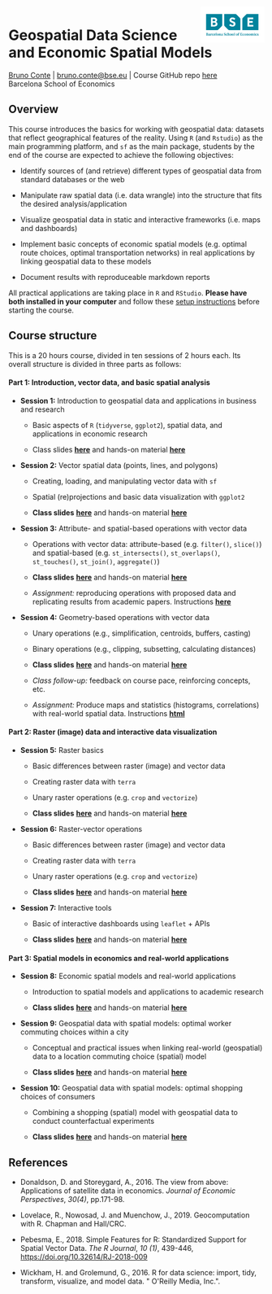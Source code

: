<img style="float: right;width: 25%" src="figs/bse_primary_logo.png">

# Geospatial Data Science and Economic Spatial Models
[Bruno Conte](https://brunoconteleite.github.io/) | [bruno.conte@bse.eu](mailto:bruno.conte@bse.eu) | Course GitHub repo [here](https://github.com/brunoconteleite/08-geospatial-ds-bse)<br>
Barcelona School of Economics
 
## Overview

This course introduces the basics for working with geospatial data: datasets that reflect geographical features of the reality. Using `R` (and `Rstudio`) as the main programming platform, and `sf` as the main package, students by the end of the course are expected to achieve the following objectives:

* Identify sources of (and retrieve) different types of geospatial data from standard databases or the web

* Manipulate raw spatial data (i.e. data wrangle) into the structure that fits the desired analysis/application

* Visualize geospatial data in static and interactive frameworks (i.e. maps and dashboards)

* Implement basic concepts of economic spatial models (e.g. optimal route choices, optimal transportation networks) in real applications by linking geospatial data to these models

* Document results with reproduceable markdown reports

All practical applications are taking place in ``R`` and ``RStudio``. **Please have both installed in your computer** and follow these [setup instructions](https://www.dropbox.com/scl/fi/l4xtd3rfrmai7pxl2zu0n/instructions.txt?rlkey=r5zp0q8vu1evb8b12rcgei179&raw=1) before starting the course.

## Course structure

This is a 20 hours course, divided in ten sessions of 2 hours each. Its overall structure is divided in three parts as follows:

#### Part 1: Introduction, vector data, and basic spatial analysis

* **Session 1:** Introduction to geospatial data and applications in business and research

  * Basic aspects of `R` (`tidyverse`, `ggplot2`), spatial data, and applications in economic research
  
  * Class slides **[here](https://brunoconteleite.github.io/08-geospatial-ds-bse/00_class01.html)** and hands-on material **[here](https://www.dropbox.com/scl/fi/973hbquayt7v8jfd85qaa/01_class01.R?rlkey=85y5cbp2bkd1jrt9e2q1uynrp&st=f7frq3x7&dl=1)**

* **Session 2:** Vector spatial data (points, lines, and polygons)
  * Creating, loading, and manipulating vector data with ``sf``
  * Spatial (re)projections and basic data  visualization with ``ggplot2``
  
  * **Class slides** **[here](https://brunoconteleite.github.io/08-geospatial-ds-bse/00_class02.html)** and hands-on material **[here](https://www.dropbox.com/scl/fi/y5eofzitrbvr84sity8z8/01_class02.R?rlkey=xl3lcrl9mq8tg80xfk4kuw5ss&st=kjqjmw9d&dl=1)**

* **Session 3:** Attribute- and spatial-based operations with vector data
  * Operations with vector data: attribute-based (e.g. ``filter()``, ``slice()``) and spatial-based (e.g. ``st_intersects()``, ``st_overlaps()``, ``st_touches()``, ``st_join()``, ``aggregate()``)
  
  * **Class slides** **[here](https://brunoconteleite.github.io/08-geospatial-ds-bse/00_class03.html)** and hands-on material **[here](https://www.dropbox.com/scl/fi/y65fnibf31pizsd0mm8y0/01_class03.R?rlkey=n76yl7pf3g0wo5l28983181ui&st=hs17voyh&dl=1)**
  
  * *Assignment:* reproducing operations with proposed data and replicating results from academic papers. Instructions **[here](https://brunoconteleite.github.io/08-geospatial-ds-bse/00_class03.html#20)**
  
* **Session 4:** Geometry-based operations with vector data
  * Unary operations (e.g., simplification, centroids, buffers, casting)
  * Binary operations (e.g., clipping, subsetting, calculating distances)
  
  * **Class slides** **[here](https://brunoconteleite.github.io/08-geospatial-ds-bse/00_class04.html)** and hands-on material **[here](https://www.dropbox.com/scl/fi/79bp963jvk4ou13h7zt6p/01_class04.R?rlkey=u90ul5z2uk0o96jtih3xdwlvv&st=j70nyti2&dl=1)**
  
  * *Class follow-up:* feedback on course pace, reinforcing concepts, etc.
  
  * *Assignment:* Produce maps and statistics (histograms, correlations) with real-world spatial data. Instructions **[html](https://brunoconteleite.github.io/08-geospatial-ds-bse/00_class04.html#18)**
  
#### Part 2: Raster (image) data and interactive data visualization

* **Session 5:** Raster basics
  
  * Basic differences between raster (image) and vector data

  * Creating raster data with ``terra``
  
  * Unary raster operations (e.g. ``crop`` and ``vectorize``)
  
  * **Class slides** **[here](https://brunoconteleite.github.io/08-geospatial-ds-bse/00_class05.html)** and hands-on material **[here](https://www.dropbox.com/scl/fi/9jt29xa0501l40g7jkz2a/01_class05.R?rlkey=k4w9r5nvtwxb82dzyygzcdmku&st=fv45n2bn&dl=1)**
  
* **Session 6:** Raster-vector operations
  
  * Basic differences between raster (image) and vector data

  * Creating raster data with ``terra``
  
  * Unary raster operations (e.g. ``crop`` and ``vectorize``)
  
  * **Class slides** **[here](https://brunoconteleite.github.io/08-geospatial-ds-bse/00_class06.html)** and hands-on material **[here](https://www.dropbox.com/scl/fi/qrkf6z4tc0zpfgwgmkofz/01_class06.R?rlkey=nlm9qro5s5j9dstqo9f1qj4mb&st=qsh39lun&dl=1)**
  
* **Session 7:** Interactive tools
  
  * Basic of interactive dashboards using `leaflet` + APIs
  
  * **Class slides** **[here](https://brunoconteleite.github.io/08-geospatial-ds-bse/00_class07.html)** and hands-on material **[here](https://www.dropbox.com/scl/fi/hvhl89opousx5um91e1br/01_class07.R?rlkey=aypx3tlji3ce7n50v4i242g1d&st=kas6zi0d&dl=1)**
  
#### Part 3: Spatial models in economics and real-world applications

* **Session 8:** Economic spatial models and real-world applications
  
  * Introduction to spatial models and applications to academic research
  
  * **Class slides** **[here](https://brunoconteleite.github.io/08-geospatial-ds-bse/00_class08.html)** and hands-on material **[here]()**
  
* **Session 9:** Geospatial data with spatial models: optimal worker commuting choices within a city
  
  * Conceptual and practical issues when linking real-world (geospatial) data to a location commuting choice (spatial) model
  
  * **Class slides** **[here](https://brunoconteleite.github.io/08-geospatial-ds-bse/00_class09.html)** and hands-on material **[here]()**
  
* **Session 10:** Geospatial data with spatial models: optimal shopping choices of consumers
  
  * Combining a shopping (spatial) model with geospatial data to conduct counterfactual experiments
  
  * **Class slides** **[here](https://brunoconteleite.github.io/08-geospatial-ds-bse/00_class10.html)** and hands-on material **[here]()**

## References

* Donaldson, D. and Storeygard, A., 2016. The view from above: Applications of satellite data in economics. *Journal of Economic Perspectives*, *30(4)*, pp.171-98.

* Lovelace, R., Nowosad, J. and Muenchow, J., 2019. Geocomputation with R. Chapman and Hall/CRC.

* Pebesma, E., 2018. Simple Features for R: Standardized Support for Spatial Vector Data. *The R Journal*, *10 (1)*, 439-446, https://doi.org/10.32614/RJ-2018-009

* Wickham, H. and Grolemund, G., 2016. R for data science: import, tidy, transform, visualize, and model data. " O'Reilly Media, Inc.".

